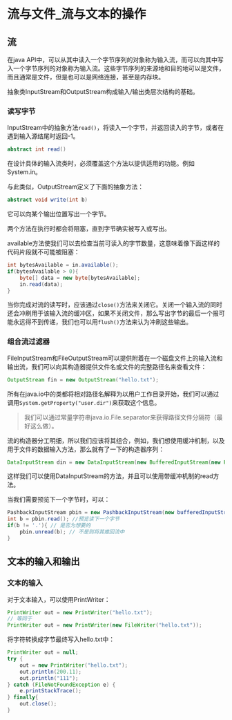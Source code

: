 # 流与文件\_流与文本的操作

## 流

在java API中，可以从其中读入一个字节序列的对象称为输入流，而可以向其中写入一个字节序列的对象称为输入流。这些字节序列的来源地和目的地可以是文件，而且通常是文件，但是也可以是网络连接，甚至是内存块。

抽象类InputStream和OutputStream构成输入/输出类层次结构的基础。

### 读写字节

InputStream中的抽象方法`read()`，将读入一个字节，并返回读入的字节，或者在遇到输入源结尾时返回-1。

```java
abstract int read()
```

在设计具体的输入流类时，必须覆盖这个方法以提供适用的功能。例如System.in。

与此类似，OutputStream定义了下面的抽象方法：

```java
abstract void write(int b)
```

它可以向某个输出位置写出一个字节。

两个方法在执行时都会将阻塞，直到字节确实被写入或写出。

available方法使我们可以去检查当前可读入的字节数量，这意味着像下面这样的代码片段就不可能被阻塞：

```java
int bytesAvailable = in.available();
if(bytesAvailable > 0){
    byte[] data = new byte[bytesAvailable];
    in.read(data);
}
```

当你完成对流的读写时，应该通过`close()`方法来关闭它。关闭一个输入流的同时还会冲刷用于该输入流的缓冲区，如果不关闭文件，那么写出字节的最后一个报可能永远得不到传递，我们也可以用`flush()`方法来认为冲刷这些输出。

### 组合流过滤器

FileInputStream和FileOutputStream可以提供附着在一个磁盘文件上的输入流和输出流，我们可以向其构造器提供文件名或文件的完整路径名来查看文件：

```java
OutputStream fin = new OutputStream("hello.txt");
```

所有在java.io中的类都将相对路径名解释为以用户工作目录开始，我们可以通过调用`System.getProperty("user.dir")`来获取这个信息。

> 我们可以通过常量字符串java.io.File.separator来获得路径文件分隔符（最好这么做）。

流的构造器分工明细，所以我们应该将其组合，例如，我们想使用缓冲机制，以及用于文件的数据输入方法，那么就有了一下的构造器序列：

```java
DataInputStream din = new DataInputStream(new BufferedInputStream(new FileInputStream()));
```

这样我们可以使用DataInputStream的方法，并且可以使用带缓冲机制的read方法。

当我们需要预览下一个字节时，可以：

```java
PashbackInputStream pbin = new PashbackInputStream(new bufferedInputStream(new FileInputStream()));
int b = pbin.read(); //预览读下一个字节
if(b != '.'){ // 是否为想要的
    pbin.unread(b); // 不是则将其推回流中
}
```

## 文本的输入和输出

### 文本的输入

对于文本输入，可以使用PrintWriter：

```java
PrintWriter out = new PrintWriter("hello.txt");
// 等同于
PrintWriter out = new PrintWriter(new FileWriter("hello.txt"));
```

将字符转换成字节最终写入hello.txt中：

```java
PrintWriter out = null;
try {
	out = new PrintWriter("hello.txt");
	out.println(200.11);
	out.println("111");
} catch (FileNotFoundException e) {
	e.printStackTrace();
} finally{
	out.close();
}
```



